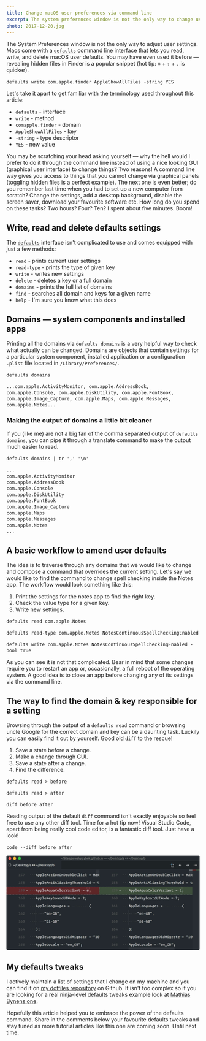 ```yaml
---
title: Change macOS user preferences via command line
excerpt: The system preferences window is not the only way to change user preferences in macOS. The 'defaults' command gives you more power to configure your machine than you would have thought.
photo: 2017-12-20.jpg
---
```


The System Preferences window is not the only way to adjust user settings. Macs come with a [`defaults`](https://developer.apple.com/legacy/library/documentation/Darwin/Reference/ManPages/man1/defaults.1.html) command line interface that lets you read, write, and delete macOS user defaults. You may have even used it before — revealing hidden files in Finder is a popular snippet (hot tip: `⌘` + `⇧` + `.` is quicker).

```
defaults write com.apple.finder AppleShowAllFiles -string YES
```

Let's take it apart to get familiar with the terminology used throughout this article:

- `defaults` - interface
- `write` - method
- `comapple.finder` - domain
- `AppleShowAllFiles` - key
- `-string` - type descriptor
- `YES` - new value

You may be scratching your head asking yourself — why the hell would I prefer to do it through the command line instead of using a nice looking GUI (graphical user interface) to change things? Two reasons! A command line way gives you access to things that you cannot change via graphical panels (toggling hidden files is a perfect example). The next one is even better; do you remember last time when you had to set up a new computer from scratch? Change the settings, add a desktop background, disable the screen saver, download your favourite software etc. How long do you spend on these tasks? Two hours? Four? Ten? I spent about five minutes. Boom!

## Write, read and delete defaults settings

The [`defaults`](https://developer.apple.com/legacy/library/documentation/Darwin/Reference/ManPages/man1/defaults.1.html) interface isn't complicated to use and comes equipped with just a few methods:

- `read` - prints current user settings
- `read-type` - prints the type of given key
- `write` - writes new settings
- `delete` - deletes a key or a full domain
- `domains` - prints the full list of domains
- `find` - searches all domain and keys for a given name
- `help` - I'm sure you know what this does

## Domains — system components and installed apps

Printing all the domains via `defaults domains` is a very helpful way to check what actually can be changed. Domains are objects that contain settings for a particular system component, installed application or a configuration `.plist` file located in `/Library/Preferences/`.

```
defaults domains
```

```
...com.apple.ActivityMonitor, com.apple.AddressBook, com.apple.Console, com.apple.DiskUtility, com.apple.FontBook, com.apple.Image_Capture, com.apple.Maps, com.apple.Messages, com.apple.Notes...
```

### Making the output of domains a little bit cleaner

If you (like me) are not a big fan of the comma separated output of `defaults domains`, you can pipe it through a translate command to make the output much easier to read.

```
defaults domains | tr ',' '\n'
```

```
...
com.apple.ActivityMonitor
com.apple.AddressBook
com.apple.Console
com.apple.DiskUtility
com.apple.FontBook
com.apple.Image_Capture
com.apple.Maps
com.apple.Messages
com.apple.Notes
...
```

## A basic workflow to amend user defaults

The idea is to traverse through any domains that we would like to change and compose a command that overrides the current setting. Let's say we would like to find the command to change spell checking inside the Notes app. The workflow would look something like this:

1. Print the settings for the notes app to find the right key.
3. Check the value type for a given key.
4. Write new settings.

```
defaults read com.apple.Notes
```

```
defaults read-type com.apple.Notes NotesContinuousSpellCheckingEnabled
```

```
defaults write com.apple.Notes NotesContinuousSpellCheckingEnabled -bool true
```

As you can see it is not that complicated. Bear in mind that some changes require you to restart an app or, occasionally, a full reboot of the operating system. A good idea is to close an app before changing any of its settings via the command line.

## The way to find the domain & key responsible for a setting

Browsing through the output of a `defaults read` command or browsing uncle Google for the correct domain and key can be a daunting task. Luckily you can easily find it out by yourself. Good old `diff` to the rescue!

1. Save a state before a change.
2. Make a change through GUI.
3. Save a state after a change.
4. Find the difference.

```
defaults read > before
```

```
defaults read > after
```

```shell
diff before after
```

Reading output of the default `diff` command isn't exactly enjoyable so feel free to use any other diff tool. Time for a hot tip now! Visual Studio Code, apart from being really cool code editor, is a fantastic diff tool. Just have a look!

```
code --diff before after
```

![Visual Studio Code as a diff tool](/photos/2017-12-20-1.jpg)

## My defaults tweaks

I actively maintain a list of settings that I change on my machine and you can find it on [my dotfiles repository](https://github.com/pawelgrzybek/dotfiles/blob/master/setup-macos.sh) on Github. It isn't too complex so if you are looking for a real ninja-level defaults tweaks example look at [Mathias Bynens one](https://github.com/mathiasbynens/dotfiles/blob/master/.macos).

Hopefully this article helped you to embrace the power of the defaults command. Share in the comments below your favourite defaults tweaks and stay tuned as more tutorial articles like this one are coming soon. Until next time.

